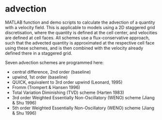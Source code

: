 # advection

MATLAB function and demo scripts to calculate the advection of a quantity 
with a velocity field. This is applicable to models using a 2D staggered 
grid discretisation, where the quantity is defined at the cell center, and 
velocities are defined at cell faces. All schemes use a flux-conservative 
approach, such that the advected quantity is approximated at the 
respective cell face using these schemes, and is then combined with the 
velocity already defined there in a staggered grid.

Seven advection schemes are programmed here:
+ central difference, 2nd order (baseline)
+ upwind, 1st order (baseline)
+ QUICK, equivalent to 3rd order upwind (Leonard, 1995)
+ Fromm (Trompert \& Hansen 1996)
+ Total Variation Diminishing (TVD) scheme (Harten 1983)
+ 3rd order Weighted Essentially Non-Oscillatory (WENO) scheme (Jiang \& Shu 1996)
+ 5th order Weighted Essentially Non-Oscillatory (WENO) scheme (Jiang \& Shu 1996)

